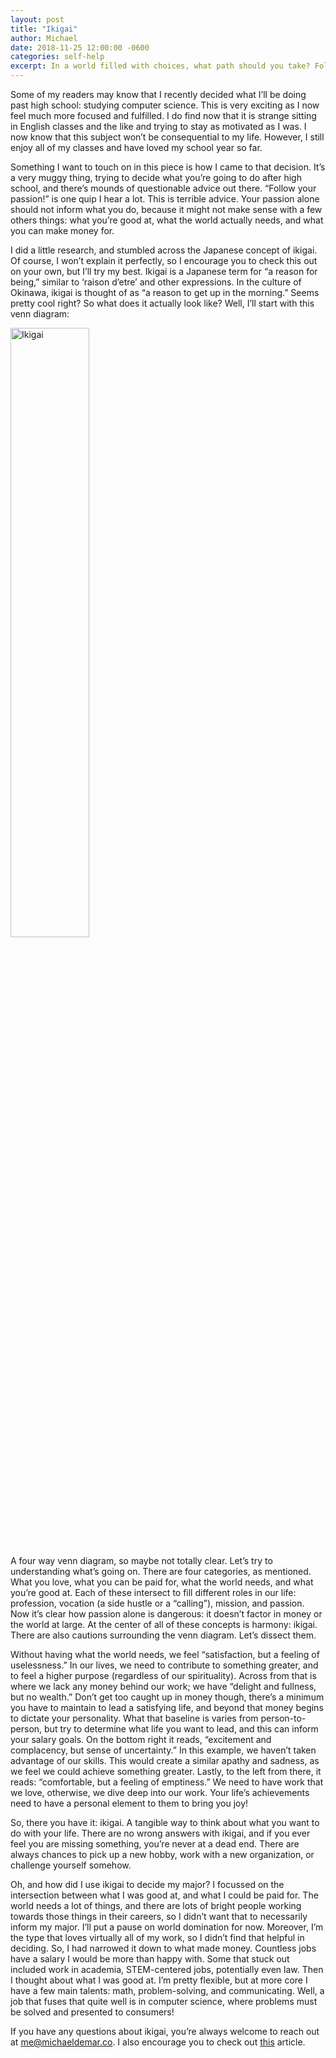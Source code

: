 ```yaml
---
layout: post
title: "Ikigai"
author: Michael
date: 2018-11-25 12:00:00 -0600
categories: self-help
excerpt: In a world filled with choices, what path should you take? Follow your heart? Live to make money and hope fulfillment follows? I use a Japanese model called "Ikigai" to try to answer this monstrous question.
---
```


Some of my readers may know that I recently decided what I’ll be doing past high school: studying computer science. This is very exciting as I now feel much more focused and fulfilled. I do find now that it is strange sitting in English classes and the like and trying to stay as motivated as I was. I now know that this subject won’t be consequential to my life. However, I still enjoy all of my classes and have loved my school year so far.

Something I want to touch on in this piece is how I came to that decision. It’s a very muggy thing, trying to decide what you’re going to do after high school, and there’s mounds of questionable advice out there. “Follow your passion!” is one quip I hear a lot. This is terrible advice. Your passion alone should not inform what you do, because it might not make sense with a few others things: what you’re good at, what the world actually needs, and what you can make money for. 

I did a little research, and stumbled across the Japanese concept of ikigai. Of course, I won’t explain it perfectly, so I encourage you to check this out on your own, but I’ll try my best. Ikigai is a Japanese term for “a reason for being,” similar to ‘raison d’etre’ and other expressions. In the culture of Okinawa, ikigai is thought of as “a reason to get up in the morning.” Seems pretty cool right? So what does it actually look like? Well, I’ll start with this venn diagram:

<img class="center" src="{{ site.baseurl }}/assets/images/ikigai.png" alt="Ikigai" height="50%" width="50%">

A four way venn diagram, so maybe not totally clear. Let’s try to understanding what’s going on. There are four categories, as mentioned. What you love, what you can be paid for, what the world needs, and what you’re good at. Each of these intersect to fill different roles in our life: profession, vocation (a side hustle or a “calling”), mission, and passion. Now it’s clear how passion alone is dangerous: it doesn’t factor in money or the world at large. At the center of all of these concepts is harmony: ikigai. There are also cautions surrounding the venn diagram. Let’s dissect them.

Without having what the world needs, we feel “satisfaction, but a feeling of uselessness.” In our lives, we need to contribute to something greater, and to feel a higher purpose (regardless of our spirituality). Across from that is where we lack any money behind our work; we have “delight and fullness, but no wealth.” Don’t get too caught up in money though, there’s a minimum you have to maintain to lead a satisfying life, and beyond that money begins to dictate your personality. What that baseline is varies from person-to-person, but try to determine what life you want to lead, and this can inform your salary goals. On the bottom right it reads, “excitement and complacency, but sense of uncertainty.” In this example, we haven’t taken advantage of our skills. This would create a similar apathy and sadness, as we feel we could achieve something greater. Lastly, to the left from there, it reads: “comfortable, but a feeling of emptiness.” We need to have work that we love, otherwise, we dive deep into our work. Your life’s achievements need to have a personal element to them to bring you joy!

So, there you have it: ikigai. A tangible way to think about what you want to do with your life. There are no wrong answers with ikigai, and if you ever feel you are missing something, you’re never at a dead end. There are always chances to pick up a new hobby, work with a new organization, or challenge yourself somehow.

Oh, and how did I use ikigai to decide my major? I focussed on the intersection between what I was good at, and what I could be paid for. The world needs a lot of things, and there are lots of bright people working towards those things in their careers, so I didn’t want that to necessarily inform my major. I’ll put a pause on world domination for now. Moreover, I’m the type that loves virtually all of my work, so I didn’t find that helpful in deciding. So, I had narrowed it down to what made money. Countless jobs have a salary I would be more than happy with. Some that stuck out included work in academia, STEM-centered jobs, potentially even law. Then I thought about what I was good at. I’m pretty flexible, but at more core I have a few main talents: math, problem-solving, and communicating. Well, a job that fuses that quite well is in computer science, where problems must be solved and presented to consumers! 

If you have any questions about ikigai, you’re always welcome to reach out at me@michaeldemar.co. I also encourage you to check out [this](http://www.forastateofhappiness.com/ikigai-the-happiness-of-always-being-busy-in-japan/) article.